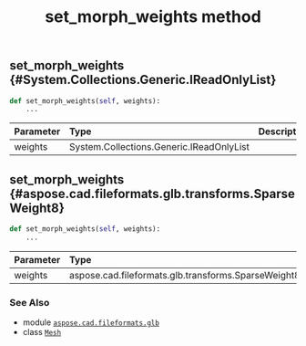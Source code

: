 ﻿---
title: set_morph_weights method
second_title: Aspose.CAD for Python via .NET API References
description: 
type: docs
weight: 40
url: /python-net/aspose.cad.fileformats.glb/mesh/set_morph_weights/
is_root: false
---

## set_morph_weights {#System.Collections.Generic.IReadOnlyList<float>}





```python
def set_morph_weights(self, weights):
    ...
```


| Parameter | Type | Description |
| :- | :- | :- |
| weights | System.Collections.Generic.IReadOnlyList<float> |  |


## set_morph_weights {#aspose.cad.fileformats.glb.transforms.SparseWeight8}





```python
def set_morph_weights(self, weights):
    ...
```


| Parameter | Type | Description |
| :- | :- | :- |
| weights | aspose.cad.fileformats.glb.transforms.SparseWeight8 |  |



### See Also
* module [`aspose.cad.fileformats.glb`](../../)
* class [`Mesh`](/cad/python-net/aspose.cad.fileformats.glb/mesh)
